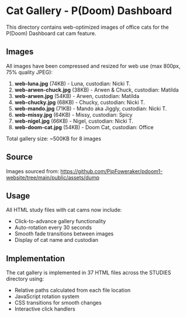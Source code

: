 # Cat Gallery - P(Doom) Dashboard

This directory contains web-optimized images of office cats for the P(Doom) Dashboard cat cam feature.

## Images

All images have been compressed and resized for web use (max 800px, 75% quality JPEG):

1. **web-luna.jpg** (74KB) - Luna, custodian: Nicki T.
2. **web-arwen-chuck.jpg** (38KB) - Arwen & Chuck, custodian: Matilda
3. **web-arwen.jpg** (54KB) - Arwen, custodian: Matilda
4. **web-chucky.jpg** (68KB) - Chucky, custodian: Nicki T.
5. **web-mando.jpg** (71KB) - Mando aka Jiggly, custodian: Nicki T.
6. **web-missy.jpg** (64KB) - Missy, custodian: Spicy
7. **web-nigel.jpg** (66KB) - Nigel, custodian: Nicki T.
8. **web-doom-cat.jpg** (54KB) - Doom Cat, custodian: Office

Total gallery size: ~500KB for 8 images

## Source

Images sourced from: https://github.com/PipFoweraker/pdoom1-website/tree/main/public/assets/dump

## Usage

All HTML study files with cat cams now include:
- Click-to-advance gallery functionality
- Auto-rotation every 30 seconds
- Smooth fade transitions between images
- Display of cat name and custodian

## Implementation

The cat gallery is implemented in 37 HTML files across the STUDIES directory using:
- Relative paths calculated from each file location
- JavaScript rotation system
- CSS transitions for smooth changes
- Interactive click handlers
